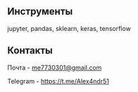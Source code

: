 ## Инструменты
jupyter, pandas, sklearn, keras, tensorflow

## Контакты
Почта - me7730301@gmail.com

Telegram - https://t.me/Alex4ndr51
